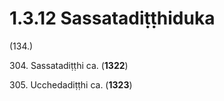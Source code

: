 

# 1.3.12 Sassatadiṭṭhiduka




(134.)

304\. Sassatadiṭṭhi ca. (**1322**)

305\. Ucchedadiṭṭhi ca. (**1323**)



